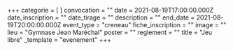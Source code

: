 +++
categorie = [ ]
convocation = ""
date = 2021-08-19T17:00:00.000Z
date_inscription = ""
date_tirage = ""
description = ""
end_date = 2021-08-19T20:00:00.000Z
event_type = "creneau"
fiche_inscription = ""
image = ""
lieu = "Gymnase Jean Maréchal"
poster = ""
reglement = ""
title = "Jeu libre"
_template = "evenement"
+++

